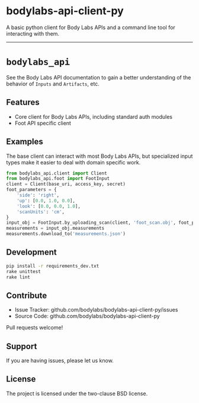 bodylabs-api-client-py
======================

A basic python client for Body Labs APIs and a command line tool for
interacting with them.

- - - - - - - - - - - - -

`bodylabs_api`
==============

See the Body Labs API documentation to gain a better understanding of
the behavior of `Inputs` and `Artifacts`, etc.

Features
--------

- Core client for Body Labs APIs, including standard auth modules
- Foot API specific client


Examples
--------

The base client can interact with most Body Labs APIs, but specialized input
types make it easier to deal with domain specific work.

```py
from bodylabs_api.client import Client
from bodylabs_api.foot import FootInput
client = Client(base_uri, access_key, secret)
foot_parameters = {
    'side': 'right',
    'up': [0.0, 1.0, 0.0],
    'look': [0.0, 0.0, 1.0],
    'scanUnits': 'cm',
}
input_obj = FootInput.by_uploading_scan(client, 'foot_scan.obj', foot_parameters)
measurements = input_obj.measurements
measurements.download_to('measurements.json')
```

Development
-----------

```sh
pip install -r requirements_dev.txt
rake unittest
rake lint
```


Contribute
----------

- Issue Tracker: github.com/bodylabs/bodylabs-api-client-py/issues
- Source Code: github.com/bodylabs/bodylabs-api-client-py

Pull requests welcome!


Support
-------

If you are having issues, please let us know.


License
-------

The project is licensed under the two-clause BSD license.
